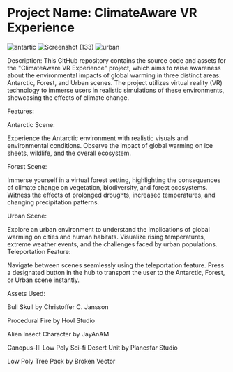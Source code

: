 # Project Name: ClimateAware VR Experience

![antartic](https://github.com/Rezvision/Groupwork/assets/147525543/65c13360-b505-442a-80e7-81738fdf9df5)
![Screenshot (133)](https://github.com/Rezvision/Groupwork/assets/147525543/3bfc1662-2ece-475a-818e-eef36cf82867)
![urban](https://github.com/Rezvision/Groupwork/assets/147525543/b8d8e5ee-77d6-48bf-9d97-c1f4493d27c5)

Description:
This GitHub repository contains the source code and assets for the "ClimateAware VR Experience" project, which aims to raise awareness about the environmental impacts of global warming in three distinct areas: Antarctic, Forest, and Urban scenes. The project utilizes virtual reality (VR) technology to immerse users in realistic simulations of these environments, showcasing the effects of climate change.

Features:

Antarctic Scene:

Experience the Antarctic environment with realistic visuals and environmental conditions.
Observe the impact of global warming on ice sheets, wildlife, and the overall ecosystem.

Forest Scene:

Immerse yourself in a virtual forest setting, highlighting the consequences of climate change on vegetation, biodiversity, and forest ecosystems.
Witness the effects of prolonged droughts, increased temperatures, and changing precipitation patterns.

Urban Scene:

Explore an urban environment to understand the implications of global warming on cities and human habitats.
Visualize rising temperatures, extreme weather events, and the challenges faced by urban populations.
Teleportation Feature:

Navigate between scenes seamlessly using the teleportation feature.
Press a designated button in the hub to transport the user to the Antarctic, Forest, or Urban scene instantly.

Assets Used:

Bull Skull by Christoffer C. Jansson

Procedural Fire by Hovl Studio

Alien Insect Character by JayAnAM

Canopus-III Low Poly Sci-fi Desert Unit by Planesfar Studio

Low Poly Tree Pack by Broken Vector

